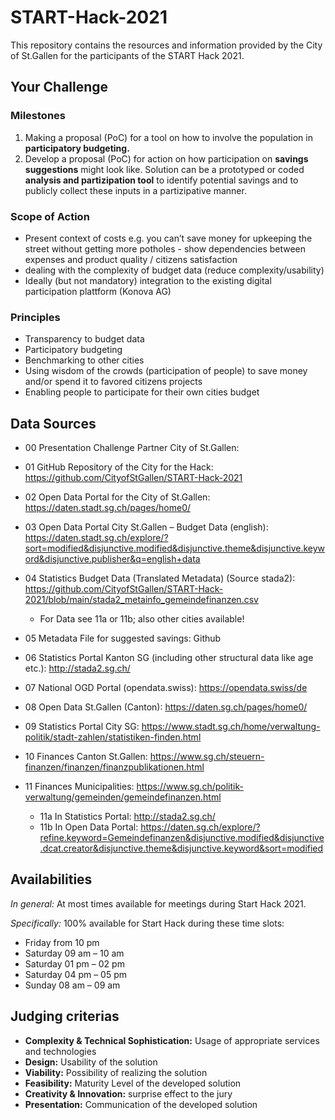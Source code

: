 # START-Hack-2021
This repository contains the resources and information provided by the City of St.Gallen for the participants of the START Hack 2021.

## Your Challenge

### Milestones
1. Making a proposal (PoC) for a tool on how to involve the population in __participatory budgeting.__ 
2. Develop a proposal (PoC) for action on how participation on __savings suggestions__ might look like. Solution can be a prototyped or coded __analysis and partizipation tool__ to identify potential savings and to publicly collect these inputs in a partizipative manner.

### Scope of Action

* Present context of costs e.g. you can’t save money for upkeeping the street without getting more potholes - show dependencies between expenses and product quality / citizens satisfaction
* dealing with the complexity of budget data (reduce complexity/usability)
* Ideally (but not mandatory) integration to the existing digital participation plattform (Konova AG)

### Principles

* Transparency to budget data
* Participatory budgeting
* Benchmarking to other cities
* Using wisdom of the crowds (participation of people) to save money and/or spend it to favored citizens projects
* Enabling people to participate for their own cities budget




## Data Sources

* 00 Presentation Challenge Partner City of St.Gallen: 
* 01 GitHub Repository of the City for the Hack: https://github.com/CityofStGallen/START-Hack-2021
* 02 Open Data Portal for the City of St.Gallen: https://daten.stadt.sg.ch/pages/home0/
* 03 Open Data Portal City St.Gallen – Budget Data (english): https://daten.stadt.sg.ch/explore/?sort=modified&disjunctive.modified&disjunctive.theme&disjunctive.keyword&disjunctive.publisher&q=english+data
* 04 Statistics Budget Data (Translated Metadata) (Source stada2): https://github.com/CityofStGallen/START-Hack-2021/blob/main/stada2_metainfo_gemeindefinanzen.csv
  + For Data see 11a or 11b; also other cities available!
* 05 Metadata File for suggested savings: Github

* 06 Statistics Portal Kanton SG (including other structural data like age etc.): http://stada2.sg.ch/
* 07 National OGD Portal (opendata.swiss): https://opendata.swiss/de
* 08 Open Data St.Gallen (Canton): https://daten.sg.ch/pages/home0/
* 09 Statistics Portal City SG: https://www.stadt.sg.ch/home/verwaltung-politik/stadt-zahlen/statistiken-finden.html
* 10 Finances Canton St.Gallen: https://www.sg.ch/steuern-finanzen/finanzen/finanzpublikationen.html
* 11 Finances Municipalities: https://www.sg.ch/politik-verwaltung/gemeinden/gemeindefinanzen.html
  + 11a In Statistics Portal: http://stada2.sg.ch/
  + 11b In Open Data Portal: https://daten.sg.ch/explore/?refine.keyword=Gemeindefinanzen&disjunctive.modified&disjunctive.dcat.creator&disjunctive.theme&disjunctive.keyword&sort=modified

## Availabilities

_In general:_ At most times available for meetings during Start Hack 2021.

_Specifically:_ 100% available for Start Hack during these time slots:

* Friday from 10 pm
* Saturday 09 am – 10 am
* Saturday 01 pm – 02 pm
* Saturday 04 pm – 05 pm
* Sunday 08 am – 09 am

## Judging criterias

* __Complexity & Technical Sophistication:__ Usage of appropriate services and technologies
* __Design:__ Usability of the solution
* __Viability:__ Possibility of realizing the solution
* __Feasibility:__ Maturity Level of the developed solution
* __Creativity & Innovation:__ surprise effect to the jury
* __Presentation:__ Communication of the developed solution

